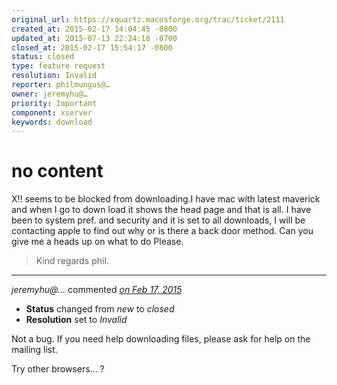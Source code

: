 ```yaml
---
original_url: https://xquartz.macosforge.org/trac/ticket/2111
created_at: 2015-02-17 14:04:45 -0800
updated_at: 2015-07-13 22:24:18 -0700
closed_at: 2015-02-17 15:54:17 -0800
status: closed
type: feature request
resolution: Invalid
reporter: philmungus@…
owner: jeremyhu@…
priority: Important
component: xserver
keywords: download
---
```


no content
==========


X!! seems to be blocked from downloading.I have mac with latest maverick and when I go to down load it shows the head page and that is all. I have been to system pref. and security and it is set to all downloads, I will be contacting apple to find out why or is there a back door method. Can you give me a heads up on what to do Please.

> Kind regards phil.



---

*jeremyhu@…* commented *[on Feb 17, 2015](https://xquartz.macosforge.org/trac/ticket/2111#comment:1 "February 17, 2015 at 3:54 PM PST")*

-   **Status** changed from *new* to *closed*
-   **Resolution** set to *Invalid*

Not a bug. If you need help downloading files, please ask for help on the mailing list.

Try other browsers... ?



